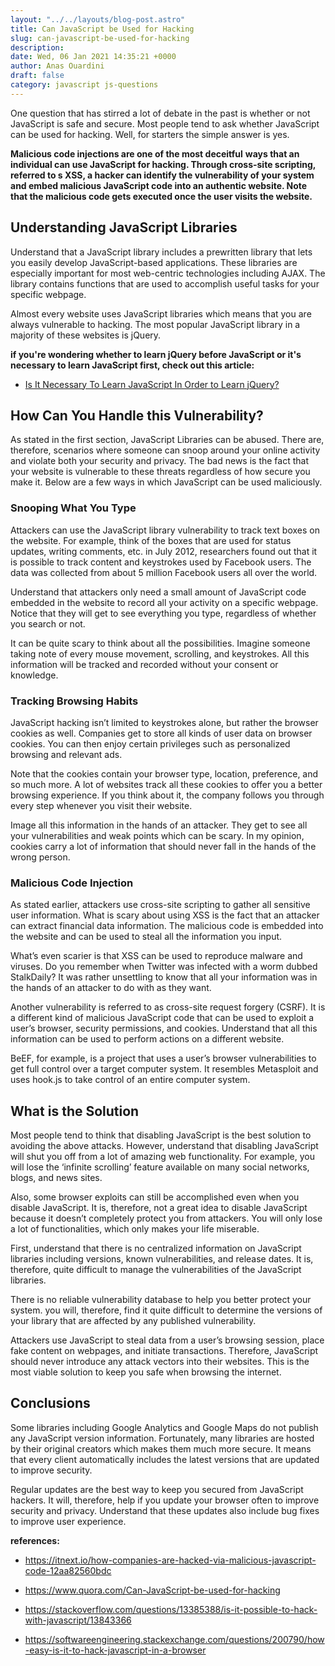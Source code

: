 ```yaml
---
layout: "../../layouts/blog-post.astro"
title: Can JavaScript be Used for Hacking
slug: can-javascript-be-used-for-hacking
description: 
date: Wed, 06 Jan 2021 14:35:21 +0000
author: Anas Ouardini
draft: false
category: javascript js-questions
---
```



One question that has stirred a lot of debate in the past is whether or not JavaScript is safe and secure. Most people tend to ask whether JavaScript can be used for hacking. Well, for starters the simple answer is yes.

**Malicious code injections are one of the most deceitful** **ways that an individual can use JavaScript for hacking. Through cross-site scripting, referred to s XSS, a hacker can identify the vulnerability of your system and embed malicious JavaScript code into an authentic website. Note that the malicious code gets executed once the user visits the website.**

## Understanding JavaScript Libraries

Understand that a JavaScript library includes a prewritten library that lets you easily develop JavaScript-based applications. These libraries are especially important for most web-centric technologies including AJAX. The library contains functions that are used to accomplish useful tasks for your specific webpage.

Almost every website uses JavaScript libraries which means that you are always vulnerable to hacking. The most popular JavaScript library in a majority of these websites is jQuery.

**if you're wondering whether to learn jQuery before JavaScript or it's necessary to learn JavaScript first, check out this article:**

- <a href="/posts/is-it-necessary-to-learn-javascript-before-jquery/" target="_blank" rel="noreferrer noopener">Is It Necessary To Learn JavaScript In Order to Learn jQuery?</a>

## How Can You Handle this Vulnerability?

As stated in the first section, JavaScript Libraries can be abused. There are, therefore, scenarios where someone can snoop around your online activity and violate both your security and privacy. The bad news is the fact that your website is vulnerable to these threats regardless of how secure you make it. Below are a few ways in which JavaScript can be used maliciously.

### Snooping What You Type

Attackers can use the JavaScript library vulnerability to track text boxes on the website. For example, think of the boxes that are used for status updates, writing comments, etc. in July 2012, researchers found out that it is possible to track content and keystrokes used by Facebook users. The data was collected from about 5 million Facebook users all over the world.

Understand that attackers only need a small amount of JavaScript code embedded in the website to record all your activity on a specific webpage. Notice that they will get to see everything you type, regardless of whether you search or not.

It can be quite scary to think about all the possibilities. Imagine someone taking note of every mouse movement, scrolling, and keystrokes. All this information will be tracked and recorded without your consent or knowledge.

### Tracking Browsing Habits

JavaScript hacking isn’t limited to keystrokes alone, but rather the browser cookies as well. Companies get to store all kinds of user data on browser cookies. You can then enjoy certain privileges such as personalized browsing and relevant ads.

Note that the cookies contain your browser type, location, preference, and so much more. A lot of websites track all these cookies to offer you a better browsing experience. If you think about it, the company follows you through every step whenever you visit their website.

Image all this information in the hands of an attacker. They get to see all your vulnerabilities and weak points which can be scary. In my opinion, cookies carry a lot of information that should never fall in the hands of the wrong person.

### Malicious Code Injection

As stated earlier, attackers use cross-site scripting to gather all sensitive user information. What is scary about using XSS is the fact that an attacker can extract financial data information. The malicious code is embedded into the website and can be used to steal all the information you input.

What’s even scarier is that XSS can be used to reproduce malware and viruses. Do you remember when Twitter was infected with a worm dubbed StalkDaily? It was rather unsettling to know that all your information was in the hands of an attacker to do with as they want.

Another vulnerability is referred to as cross-site request forgery (CSRF). It is a different kind of malicious JavaScript code that can be used to exploit a user’s browser, security permissions, and cookies. Understand that all this information can be used to perform actions on a different website.

BeEF, for example, is a project that uses a user’s browser vulnerabilities to get full control over a target computer system. It resembles Metasploit and uses hook.js to take control of an entire computer system.

## What is the Solution

Most people tend to think that disabling JavaScript is the best solution to avoiding the above attacks. However, understand that disabling JavaScript will shut you off from a lot of amazing web functionality. For example, you will lose the ‘infinite scrolling’ feature available on many social networks, blogs, and news sites.

Also, some browser exploits can still be accomplished even when you disable JavaScript. It is, therefore, not a great idea to disable JavaScript because it doesn’t completely protect you from attackers. You will only lose a lot of functionalities, which only makes your life miserable.

First, understand that there is no centralized information on JavaScript libraries including versions, known vulnerabilities, and release dates. It is, therefore, quite difficult to manage the vulnerabilities of the JavaScript libraries.

There is no reliable vulnerability database to help you better protect your system. you will, therefore, find it quite difficult to determine the versions of your library that are affected by any published vulnerability.

Attackers use JavaScript to steal data from a user’s browsing session, place fake content on webpages, and initiate transactions. Therefore, JavaScript should never introduce any attack vectors into their websites. This is the most viable solution to keep you safe when browsing the internet.

## Conclusions

Some libraries including Google Analytics and Google Maps do not publish any JavaScript version information. Fortunately, many libraries are hosted by their original creators which makes them much more secure. It means that every client automatically includes the latest versions that are updated to improve security.

Regular updates are the best way to keep you secured from JavaScript hackers. It will, therefore, help if you update your browser often to improve security and privacy. Understand that these updates also include bug fixes to improve user experience.

**references:**

- <a href="https://itnext.io/how-companies-are-hacked-via-malicious-javascript-code-12aa82560bdc" target="_blank" rel="noreferrer noopener nofollow">https://itnext.io/how-companies-are-hacked-via-malicious-javascript-code-12aa82560bdc</a>

- <a href="https://www.quora.com/Can-JavaScript-be-used-for-hacking" target="_blank" rel="noreferrer noopener nofollow">https://www.quora.com/Can-JavaScript-be-used-for-hacking</a>

- <a href="https://stackoverflow.com/questions/13385388/is-it-possible-to-hack-with-javascript/13843366" target="_blank" rel="noreferrer noopener nofollow">https://stackoverflow.com/questions/13385388/is-it-possible-to-hack-with-javascript/13843366</a>

- <a href="https://softwareengineering.stackexchange.com/questions/200790/how-easy-is-it-to-hack-javascript-in-a-browser" target="_blank" rel="noreferrer noopener nofollow">https://softwareengineering.stackexchange.com/questions/200790/how-easy-is-it-to-hack-javascript-in-a-browser</a>